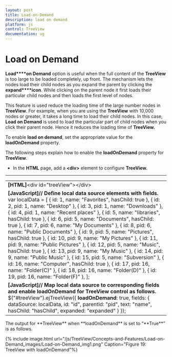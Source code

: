 ```yaml
---
layout: post
title: Load-on-Demand
description: load on demand
platform: js
control: TreeView
documentation: ug
---
```


# Load on Demand

**Load****on Demand** option is useful when the full content of the **TreeView** is too large to be loaded completely, up front. The mechanism lets the nodes load their child nodes as you expand the parent by clicking the **expand****icon**. While clicking on the parent node it first loads their particular child nodes and then loads the first level of nodes.

This feature is used reduce the loading time of the large number nodes in **TreeView**. For example, when you are using the **TreeView** with 10,000 nodes or greater, it takes a long time to load their child nodes. In this case, **Load on Demand** is used to load the particular part of child nodes when you click their parent node. Hence it reduces the loading time of **TreeView.**

To enable **load on demand**, set the appropriate value for the **loadOnDemand** property.

The following steps explain how to enable the **loadOnDemand** property for **TreeView**.

* In the **HTML** page, add a **&lt;div&gt;** element to configure **TreeView.**

****

<table>
<tr>
<td>
<b>[HTML]</b>&lt;div id="treeView"&gt;&lt;/div&gt;</td></tr>
<tr>
<td>
<b>[JavaScript]</b><b>// Define local data source elements with fields.</b>              var localData = [                   { id: 1, name: "Favorites", hasChild: true },                   { id: 2, pid: 1, name: "Desktop" },                   { id: 3, pid: 1, name: "Downloads" },                   { id: 4, pid: 1, name: "Recent places" },                   { id: 5, name: "libraries", hasChild: true },                   { id: 6, pid: 5, name: "Documents", hasChild: true },                   { id: 7, pid: 6, name: "My Documents" },                   { id: 8, pid: 6, name: "Public Documents" },                   { id: 9, pid: 5, name: "Pictures", hasChild: true },                   { id: 10, pid: 9, name: "My Pictures" },                   { id: 11, pid: 9, name: "Public Pictures" },                   { id: 12, pid: 5, name: "Music", hasChild: true },                   { id: 13, pid: 9, name: "My Music" },                   { id: 14, pid: 9, name: "Public Music" },                   { id: 15, pid: 5, name: "Subversion" },                   { id: 16, name: "Computer", hasChild: true },                   { id: 17, pid: 16, name: "Folder(C)" },                   { id: 18, pid: 16, name: "Folder(D)" },                   { id: 19, pid: 16, name: "Folder(F)" },        ];</td></tr>
<tr>
<td>
            <b>[JavaScript]</b><b>// Map local data source to corresponding fields and enable loadOnDemand for TreeView control as follows.</b>            $("#treeView").ejTreeView({                <b>loadOnDemand</b>: true,                fields: { dataSource: localData, id: "id", parentId: "pid", text: "name", hasChild: "hasChild", expanded: "expanded" }            });</td></tr>
</table>
The output for **TreeView** when **loadOnDemand** is set to “**True**” is as follows.

{% include image.html url="/js/TreeView/Concepts-and-Features/Load-on-Demand_images/Load-on-Demand_img1.png" Caption="Figure 19: TreeView with loadOnDemand"%}

